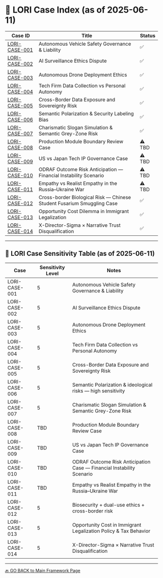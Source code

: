 # 📘 LORI Case Index (as of 2025-06-11)

| Case ID | Title | Status |
|-----------------|---------------------------------------------------------------------------------------------|--------|
| [LORI-CASE-001](#/cases/LORI-CASE-001) | Autonomous Vehicle Safety Governance & Liability | ✅ |
| [LORI-CASE-002](#/cases/LORI-CASE-002) | AI Surveillance Ethics Dispute | ✅ |
| [LORI-CASE-003](#/cases/LORI-CASE-003) | Autonomous Drone Deployment Ethics | ✅ |
| [LORI-CASE-004](#/cases/LORI-CASE-004) | Tech Firm Data Collection vs Personal Autonomy | ✅ |
| [LORI-CASE-005](#/cases/LORI-CASE-005) | Cross-Border Data Exposure and Sovereignty Risk | ✅ |
| [LORI-CASE-006](#/cases/LORI-CASE-006) | Semantic Polarization & Security Labeling Bias | ✅ |
| [LORI-CASE-007](#/cases/LORI-CASE-007) | Charismatic Slogan Simulation & Semantic Grey-Zone Risk | ✅ |
| [LORI-CASE-008](#/cases/LORI-CASE-008) | Production Module Boundary Review Case | ⚠️ TBD |
| [LORI-CASE-009](#/cases/LORI-CASE-009) | US vs Japan Tech IP Governance Case | ⚠️ TBD |
| [LORI-CASE-010](#/cases/LORI-CASE-010) | ODRAF Outcome Risk Anticipation — Financial Instability Scenario | ⚠️ TBD |
| [LORI-CASE-011](#/cases/LORI-CASE-011) | Empathy vs Realist Empathy in the Russia–Ukraine War | ⚠️ TBD |
| [LORI-CASE-012](#/cases/LORI-CASE-012) | Cross-border Biological Risk — Chinese Student Fusarium Smuggling Case | ✅ |
| [LORI-CASE-013](#/cases/LORI-CASE-013) | Opportunity Cost Dilemma in Immigrant Legalization | ✅ |
| [LORI-CASE-014](#/cases/LORI-CASE-014) | X-Director-Sigma × Narrative Trust Disqualification | ✅ |


---

## 🧭 LORI Case Sensitivity Table (as of 2025-06-11)

| Case | Sensitivity Level | Notes |
|-----------------|-------------------|-----------------------------------------------------------------------|
| LORI-CASE-001 | 5 | Autonomous Vehicle Safety Governance & Liability |
| LORI-CASE-002 | 5 | AI Surveillance Ethics Dispute |
| LORI-CASE-003 | 5 | Autonomous Drone Deployment Ethics |
| LORI-CASE-004 | 5 | Tech Firm Data Collection vs Personal Autonomy |
| LORI-CASE-005 | 5 | Cross-Border Data Exposure and Sovereignty Risk |
| LORI-CASE-006 | 5 | Semantic Polarization & ideological risks — high sensitivity |
| LORI-CASE-007 | 5 | Charismatic Slogan Simulation & Semantic Grey-Zone Risk |
| LORI-CASE-008 | TBD | Production Module Boundary Review Case |
| LORI-CASE-009 | TBD | US vs Japan Tech IP Governance Case |
| LORI-CASE-010 | TBD | ODRAF Outcome Risk Anticipation Case — Financial Instability Scenario|
| LORI-CASE-011 | TBD | Empathy vs Realist Empathy in the Russia–Ukraine War |
| LORI-CASE-012 | 5 | Biosecurity + dual-use ethics + cross-border risk |
| LORI-CASE-013 | 5 | Opportunity Cost in Immigrant Legalization Policy & Tax Behavior |
| LORI-CASE-014 | 5 | X-Director-Sigma × Narrative Trust Disqualification |
---

[🔙 GO BACK to Main Framework Page](https://frameworklori.github.io/lori-framework-site)

